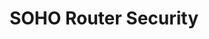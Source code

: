 ---
title: SOHO Router Security
layout: questions
parent: Questions
grand_parent: CompTIA A+ 220-1102 (Core 2)
permalink: /education/comptia/a-plus/core-two/questions/soho-router-security/
has_children: false
questions:
    - question: "You have selected a secure location for a new home router, changed the default password, and verified the WAN IP address and Internet link. What next step should you perform before configuring wireless settings?"
      answer: ""
    - question: "You are reviewing a secure deployment checklist for home router wireless configuration. Following the CompTIA A+ objectives, what additional setting should be considered along with the following four settings?

    - Changing the service set identifier (SSID)
    - Disabling SSID broadcast
    - Encryption settings
    - Changing channels
    "
      answer: ""
    - question: "You are assisting a user with setting up Internet access to a web server on a home network. You want to configure a DHCP reservation to set the web server’s IP address, allow external clients to connect to the secure port TCP/443, but configure the web server to listen on port TCP/8080. Is this configuration possible on a typical home router?"
      answer: ""
    - question: "A different user wants to configure a multiplayer game server by using the DMZ feature of the router. Is this the best configuration option?"
      answer: ""
---